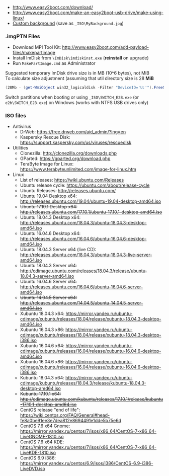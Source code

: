  * http://www.easy2boot.com/download/
 * http://www.easy2boot.com/make-an-easy2boot-usb-drive/make-using-linux/
 * [Custom background](../images/MyBackground.jpg) (save as `_ISO\MyBackground.jpg`)
 
 ### .imgPTN Files
 * Download MPI Tool Kit: http://www.easy2boot.com/add-payload-files/makepartimage
 * Install ImDisk from `\ImDisk\imdiskinst.exe` (**reinstall** on upgrade)
 * Run `MakePartImage.cmd` as Administrator
 
 Suggested temporary ImDisk drive size is in MB (10^6 bytes), not MiB<br>
 To calculate size adjustment (assuming that util directory size is 28 **MiB**
 ```Powershell
(28Mb - (get-WmiObject win32_logicaldisk -Filter "DeviceID='U:'").FreeSpace) / 1000 / 1000
 ```
 
 Switch partitions when booting or using `_ISO\SWITCH_E2B.exe` (or `e2b\SWITCH_E2B.exe`) on Windows (works with NTFS USB drives only)
 
 ### ISO files
 
 * Antivirus
     * DrWeb: https://free.drweb.com/aid_admin/?lng=en
     * Kaspersky Rescue Disk: https://support.kaspersky.com/us/viruses/rescuedisk
 * Utilities
     * Clonezilla: http://clonezilla.org/downloads.php
     * GParted: https://gparted.org/download.php
     * TeraByte Image for Linux: https://www.terabyteunlimited.com/image-for-linux.htm
 * Linux
     * List of releases: https://wiki.ubuntu.com/Releases
     * Ubuntu release cycle: https://ubuntu.com/about/release-cycle
     * Ubuntu Releases: http://releases.ubuntu.com/
     * Ubuntu 19.04 Desktop x64: http://releases.ubuntu.com/19.04/ubuntu-19.04-desktop-amd64.iso
     * ~~Ubuntu 17.10.1 Desktop x64: http://releases.ubuntu.com/17.10.1/ubuntu-17.10.1-desktop-amd64.iso~~
     * Ubuntu 18.04.3 Desktop x64: http://releases.ubuntu.com/18.04.3/ubuntu-18.04.3-desktop-amd64.iso
     * Ubuntu 16.04.6 Desktop x64: http://releases.ubuntu.com/16.04.6/ubuntu-16.04.6-desktop-amd64.iso
     * Ubuntu 18.04.3 Server x64 (live CD): http://releases.ubuntu.com/18.04.3/ubuntu-18.04.3-live-server-amd64.iso
     * Ubuntu 18.04.3 Server x64: http://cdimage.ubuntu.com/releases/18.04.3/release/ubuntu-18.04.3-server-amd64.iso
     * Ubuntu 16.04.6 Server x64: http://releases.ubuntu.com/16.04.6/ubuntu-16.04.6-server-amd64.iso
     * ~~Ubuntu 14.04.5 Server x64: http://releases.ubuntu.com/14.04.5/ubuntu-14.04.5-server-amd64.iso~~
     * Xubuntu 18.04.3 x64: https://mirror.yandex.ru/ubuntu-cdimage/xubuntu/releases/18.04/release/xubuntu-18.04.3-desktop-amd64.iso
     * Xubuntu 16.04.3 x86: https://mirror.yandex.ru/ubuntu-cdimage/xubuntu/releases/18.04/release/xubuntu-18.04.3-desktop-i386.iso
     * Xubuntu 16.04.6 x64: https://mirror.yandex.ru/ubuntu-cdimage/xubuntu/releases/16.04/release/xubuntu-16.04.6-desktop-amd64.iso
     * Xubuntu 16.04.6 x86: https://mirror.yandex.ru/ubuntu-cdimage/xubuntu/releases/16.04/release/xubuntu-16.04.6-desktop-i386.iso
     * Kubuntu 18.04.3 x64: https://mirror.yandex.ru/ubuntu-cdimage/kubuntu/releases/18.04.3/release/kubuntu-18.04.3-desktop-amd64.iso
     * ~~Kubuntu 17.10.1 x64: http://cdimage.ubuntu.com/kubuntu/releases/17.10.1/release/kubuntu-17.10.1-desktop-amd64.iso~~
     * CentOS release "end of life": https://wiki.centos.org/FAQ/General#head-fe8a0be91ee3e7dea812e8694491e1dde5b75e6d
     * CentOS 7.6 x64 Gnome: https://mirror.yandex.ru/centos/7/isos/x86_64/CentOS-7-x86_64-LiveGNOME-1810.iso
     * CentOS 7.6 x64 KDE: https://mirror.yandex.ru/centos/7/isos/x86_64/CentOS-7-x86_64-LiveKDE-1810.iso
     * CentOS 6.9 i386: https://mirror.yandex.ru/centos/6.9/isos/i386/CentOS-6.9-i386-LiveDVD.iso
